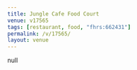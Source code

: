 ```yaml
---
title: Jungle Cafe Food Court
venue: v17565
tags: [restaurant, food, "fhrs:662431"]
permalink: /v/17565/
layout: venue
---
```

null